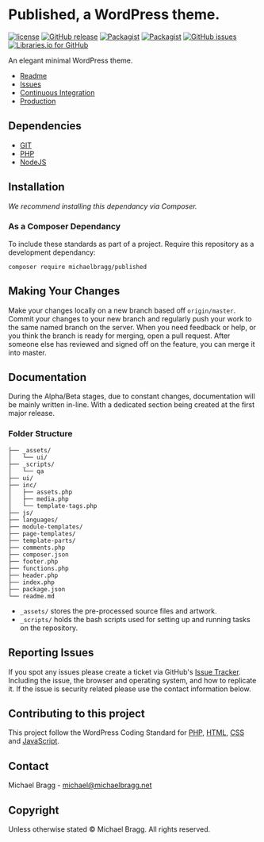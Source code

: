 # Published, a WordPress theme.

[![license](https://img.shields.io/github/license/michaelbragg/published.svg)](https://github.com/michaelbragg/published)  [![GitHub release](https://img.shields.io/github/release/michaelbragg/published.svg)](https://github.com/michaelbragg/published)  [![Packagist](https://img.shields.io/packagist/v/michaelbragg/published.svg)](https://packagist.org/packages/michaelbragg/published)  [![Packagist](https://img.shields.io/packagist/dt/michaelbragg/published.svg)](https://packagist.org/packages/michaelbragg/published)  [![GitHub issues](https://img.shields.io/github/issues/michaelbragg/published.svg)](https://github.com/michaelbragg/published)  [![Libraries.io for GitHub](https://img.shields.io/librariesio/github/michaelbragg/published.svg)](https://github.com/michaelbragg/published)

An elegant minimal WordPress theme.

- [Readme](https://github.com/michaelbragg/published/blob/master/readme.md)
- [Issues](https://github.com/michaelbragg/published/issues/)
- [Continuous Integration](https://codeship.com/projects/xxxxx/)
- [Production](https://www.michaelbragg.nested/)

## Dependencies

- [GIT](https://git-scm.com/downloads/)
- [PHP](http://www.php.net/)
- [NodeJS](https://nodejs.org/)

## Installation

*We recommend installing this dependancy via Composer.*

### As a Composer Dependancy

To include these standards as part of a project. Require this repository
as a development dependancy:

```
composer require michaelbragg/published
```

## Making Your Changes

Make your changes locally on a new branch based off `origin/master`. Commit your changes to your new branch and regularly push your work to the same named branch on the server.
When you need feedback or help, or you think the branch is ready for merging, open a pull request.
After someone else has reviewed and signed off on the feature, you can merge it into master.

## Documentation

During the Alpha/Beta stages, due to constant changes, documentation will be mainly written in-line. With a dedicated section being created at the first major release.

### Folder Structure

```
├── _assets/
│   └── ui/
├── _scripts/
│   └── qa
├── ui/
├── inc/
│   ├── assets.php
│   ├── media.php
│   └── template-tags.php
├── js/
├── languages/
├── module-templates/
├── page-templates/
├── template-parts/
├── comments.php
├── composer.json
├── footer.php
├── functions.php
├── header.php
├── index.php
├── package.json
└── readme.md
```

- `_assets/` stores the pre-processed source files and artwork.
- `_scripts/` holds the bash scripts used for setting up and running tasks on the repository.

## Reporting Issues

If you spot any issues please create a ticket via GitHub's [Issue Tracker](https://github.com/michaelbragg/published/issues/). Including the issue, the browser and operating system, and how to replicate it. If the issue is security related please use the contact information below.

## Contributing to this project

This project follow the WordPress Coding Standard for [PHP](https://make.wordpress.org/core/handbook/best-practices/coding-standards/php/), [HTML](https://make.wordpress.org/core/handbook/best-practices/coding-standards/html/), [CSS](https://make.wordpress.org/core/handbook/best-practices/coding-standards/css/) and [JavaScript](https://make.wordpress.org/core/handbook/best-practices/coding-standards/javascript/).

## Contact

Michael Bragg - [michael@michaelbragg.net](michael@michaelbragg.net)

## Copyright

Unless otherwise stated © Michael Bragg. All rights reserved.

